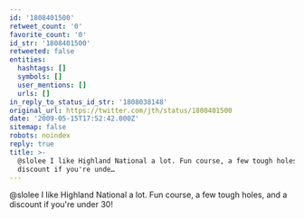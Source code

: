 ```yaml
---
id: '1808401500'
retweet_count: '0'
favorite_count: '0'
id_str: '1808401500'
retweeted: false
entities:
  hashtags: []
  symbols: []
  user_mentions: []
  urls: []
in_reply_to_status_id_str: '1808038148'
original_url: https://twitter.com/jth/status/1808401500
date: '2009-05-15T17:52:42.000Z'
sitemap: false
robots: noindex
reply: true
title: >-
  @slolee I like Highland National a lot. Fun course, a few tough holes, and a
  discount if you're unde…
---
```


@slolee I like Highland National a lot. Fun course, a few tough holes, and a discount if you're under 30!